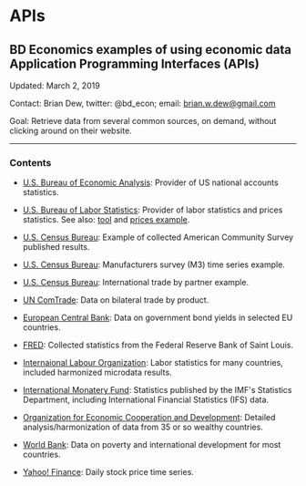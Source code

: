 # APIs

## BD Economics examples of using economic data Application Programming Interfaces (APIs)

Updated: March 2, 2019

Contact: Brian Dew, twitter: @bd_econ; email: brian.w.dew@gmail.com

Goal: Retrieve data from several common sources, on demand, without clicking around on their website.

------

### Contents

- [U.S. Bureau of Economic Analysis](https://github.com/bdecon/econ_data/blob/master/APIs/BEA.ipynb): Provider of US national accounts statistics.

- [U.S. Bureau of Labor Statistics](https://github.com/bdecon/econ_data/blob/master/APIs/BLS.ipynb): Provider of labor statistics and prices statistics. See also: [tool](https://github.com/bdecon/econ_data/blob/master/APIs/BLS_tool.ipynb) and [prices example](https://github.com/bdecon/econ_data/blob/master/APIs/BLS_Prices.ipynb).

- [U.S. Census Bureau](https://github.com/bdecon/econ_data/blob/master/APIs/Census_ACS.ipynb): Example of collected American Community Survey published results.

- [U.S. Census Bureau](https://github.com/bdecon/econ_data/blob/master/APIs/Census_TimeSeries_M3.ipynb): Manufacturers survey (M3) time series example. 

- [U.S. Census Bureau](https://github.com/bdecon/econ_data/blob/master/APIs/Census_Trade.ipynb): International trade by partner example.

- [UN ComTrade](https://github.com/bdecon/econ_data/blob/master/APIs/ComTrade.ipynb): Data on bilateral trade by product.

- [European Central Bank](https://github.com/bdecon/econ_data/blob/master/APIs/ECB.ipynb): Data on government bond yields in selected EU countries.

- [FRED](https://github.com/bdecon/econ_data/blob/master/APIs/FRED.ipynb): Collected statistics from the Federal Reserve Bank of Saint Louis. 

- [Internaional Labour Organization](https://github.com/bdecon/econ_data/blob/master/APIs/ILO.ipynb): Labor statistics for many countries, included harmonized microdata results.

- [International Monatery Fund](https://github.com/bdecon/econ_data/blob/master/APIs/IMF.ipynb): Statistics published by the IMF's Statistics Department, including International Financial Statistics (IFS) data.

- [Organization for Economic Cooperation and Development](https://github.com/bdecon/econ_data/blob/master/APIs/OECD.ipynb): Detailed analysis/harmonization of data from 35 or so wealthy countries.

- [World Bank](https://github.com/bdecon/econ_data/blob/master/APIs/World_Bank.ipynb): Data on poverty and international development for most countries.

- [Yahoo! Finance](https://github.com/bdecon/econ_data/blob/master/APIs/Yahoo_Finance.ipynb): Daily stock price time series.

